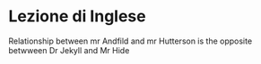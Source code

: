 # Lezione di Inglese

Relationship between mr Andfild and mr Hutterson 
is the opposite betwween Dr Jekyll and Mr Hide
<!--stackedit_data:
eyJoaXN0b3J5IjpbMTE2MjA2NzAzNF19
-->